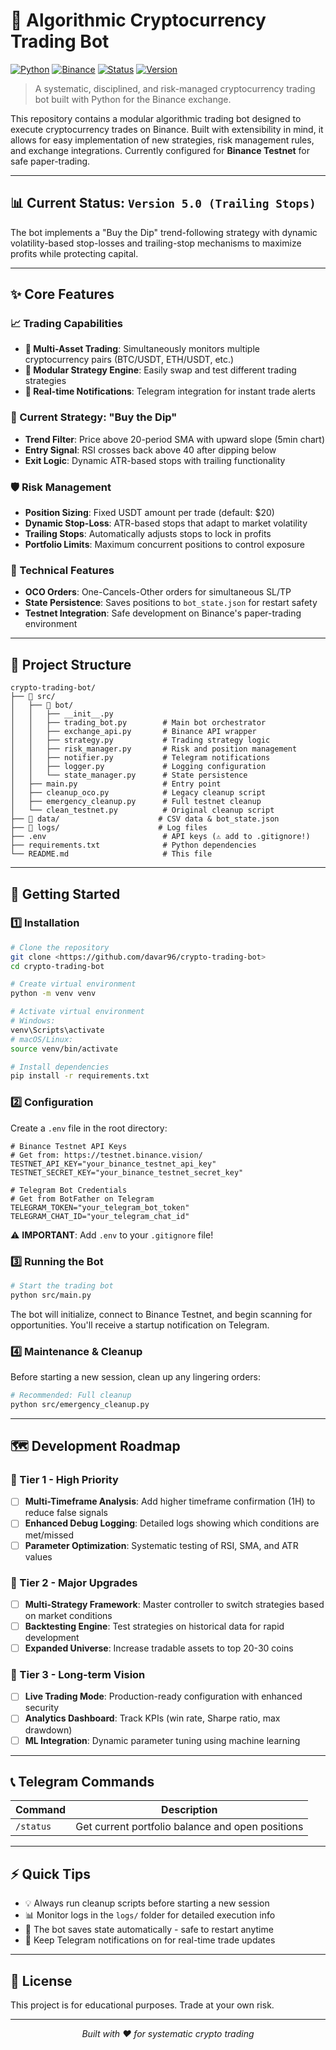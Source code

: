 # 🚀 Algorithmic Cryptocurrency Trading Bot

[![Python](https://img.shields.io/badge/Python-3.8%2B-blue.svg)](https://www.python.org/)
[![Binance](https://img.shields.io/badge/Exchange-Binance-yellow.svg)](https://www.binance.com/)
[![Status](https://img.shields.io/badge/Status-Development-orange.svg)]()
[![Version](https://img.shields.io/badge/Version-5.0-green.svg)]()

> A systematic, disciplined, and risk-managed cryptocurrency trading bot built with Python for the Binance exchange.

This repository contains a modular algorithmic trading bot designed to execute cryptocurrency trades on Binance. Built with extensibility in mind, it allows for easy implementation of new strategies, risk management rules, and exchange integrations. Currently configured for **Binance Testnet** for safe paper-trading.

---

## 📊 Current Status: `Version 5.0 (Trailing Stops)`

The bot implements a "Buy the Dip" trend-following strategy with dynamic volatility-based stop-losses and trailing-stop mechanisms to maximize profits while protecting capital.

---

## ✨ Core Features

### 📈 Trading Capabilities

- **🔄 Multi-Asset Trading**: Simultaneously monitors multiple cryptocurrency pairs (BTC/USDT, ETH/USDT, etc.)
- **🧩 Modular Strategy Engine**: Easily swap and test different trading strategies
- **📱 Real-time Notifications**: Telegram integration for instant trade alerts

### 🎯 Current Strategy: "Buy the Dip"

- **Trend Filter**: Price above 20-period SMA with upward slope (5min chart)
- **Entry Signal**: RSI crosses back above 40 after dipping below
- **Exit Logic**: Dynamic ATR-based stops with trailing functionality

### 🛡️ Risk Management

- **Position Sizing**: Fixed USDT amount per trade (default: $20)
- **Dynamic Stop-Loss**: ATR-based stops that adapt to market volatility
- **Trailing Stops**: Automatically adjusts stops to lock in profits
- **Portfolio Limits**: Maximum concurrent positions to control exposure

### 🔧 Technical Features

- **OCO Orders**: One-Cancels-Other orders for simultaneous SL/TP
- **State Persistence**: Saves positions to `bot_state.json` for restart safety
- **Testnet Integration**: Safe development on Binance's paper-trading environment

---

## 📁 Project Structure

```
crypto-trading-bot/
├── 📂 src/
│   ├── 📂 bot/
│   │   ├── __init__.py
│   │   ├── trading_bot.py        # Main bot orchestrator
│   │   ├── exchange_api.py       # Binance API wrapper
│   │   ├── strategy.py           # Trading strategy logic
│   │   ├── risk_manager.py       # Risk and position management
│   │   ├── notifier.py           # Telegram notifications
│   │   ├── logger.py             # Logging configuration
│   │   └── state_manager.py      # State persistence
│   ├── main.py                   # Entry point
│   ├── cleanup_oco.py            # Legacy cleanup script
│   ├── emergency_cleanup.py      # Full testnet cleanup
│   └── clean_testnet.py          # Original cleanup script
├── 📂 data/                      # CSV data & bot_state.json
├── 📂 logs/                      # Log files
├── .env                          # API keys (⚠️ add to .gitignore!)
├── requirements.txt              # Python dependencies
└── README.md                     # This file
```

---

## 🚀 Getting Started

### 1️⃣ Installation

```bash
# Clone the repository
git clone <https://github.com/davar96/crypto-trading-bot>
cd crypto-trading-bot

# Create virtual environment
python -m venv venv

# Activate virtual environment
# Windows:
venv\Scripts\activate
# macOS/Linux:
source venv/bin/activate

# Install dependencies
pip install -r requirements.txt
```

### 2️⃣ Configuration

Create a `.env` file in the root directory:

```env
# Binance Testnet API Keys
# Get from: https://testnet.binance.vision/
TESTNET_API_KEY="your_binance_testnet_api_key"
TESTNET_SECRET_KEY="your_binance_testnet_secret_key"

# Telegram Bot Credentials
# Get from BotFather on Telegram
TELEGRAM_TOKEN="your_telegram_bot_token"
TELEGRAM_CHAT_ID="your_telegram_chat_id"
```

⚠️ **IMPORTANT**: Add `.env` to your `.gitignore` file!

### 3️⃣ Running the Bot

```bash
# Start the trading bot
python src/main.py
```

The bot will initialize, connect to Binance Testnet, and begin scanning for opportunities. You'll receive a startup notification on Telegram.

### 4️⃣ Maintenance & Cleanup

Before starting a new session, clean up any lingering orders:

```bash
# Recommended: Full cleanup
python src/emergency_cleanup.py
```

---

## 🗺️ Development Roadmap

### 🎯 Tier 1 - High Priority

- [ ] **Multi-Timeframe Analysis**: Add higher timeframe confirmation (1H) to reduce false signals
- [ ] **Enhanced Debug Logging**: Detailed logs showing which conditions are met/missed
- [ ] **Parameter Optimization**: Systematic testing of RSI, SMA, and ATR values

### 🚀 Tier 2 - Major Upgrades

- [ ] **Multi-Strategy Framework**: Master controller to switch strategies based on market conditions
- [ ] **Backtesting Engine**: Test strategies on historical data for rapid development
- [ ] **Expanded Universe**: Increase tradable assets to top 20-30 coins

### 🌟 Tier 3 - Long-term Vision

- [ ] **Live Trading Mode**: Production-ready configuration with enhanced security
- [ ] **Analytics Dashboard**: Track KPIs (win rate, Sharpe ratio, max drawdown)
- [ ] **ML Integration**: Dynamic parameter tuning using machine learning

---

## 📞 Telegram Commands

| Command   | Description                                      |
| --------- | ------------------------------------------------ |
| `/status` | Get current portfolio balance and open positions |

---

## ⚡ Quick Tips

- 💡 Always run cleanup scripts before starting a new session
- 📊 Monitor logs in the `logs/` folder for detailed execution info
- 🔄 The bot saves state automatically - safe to restart anytime
- 📱 Keep Telegram notifications on for real-time trade updates

---

## 📝 License

This project is for educational purposes. Trade at your own risk.

---

<p align="center">
  <i>Built with ❤️ for systematic crypto trading</i>
</p>
